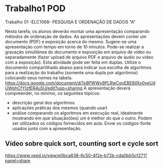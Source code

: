 # Trabalho1 POD

 Trabalho 01 -ELC1068- PESQUISA E ORDENAÇÃO DE DADOS "A"

Nesta tarefa, os alunos deverão montar uma apresentação comparando métodos de ordenação de dados.
As apresentações devem conter um documento (PDF) e exposição acerca do mesmo. Sugere-se uma apresentação com tempo em torno de 10 minutos.
Pode-se realizar a gravação simultânea do documento e exposição em arquivo de vídeo ou separadamente (fazer upload de arquivo PDF e arquivo de áudio ou vídeo com a exposição).
Esta atividade pode ser feita em duplas.
Utilize o documento compartilhado abaixo para indicar sua escolha de algoritmos para a realização do trabalho (somente uma dupla por algoritmos) colocando seus nomes na tabela.
<https://docs.google.com/document/d/1s8PWWx9PLRwCqyEBE8ilXv0veUdUWghCfYIzfER4u5U/edit?usp=sharing>
A apresentação deverá compreender, no mínimo, os seguintes tópicos:

* descrição geral dos algoritmos
* aplicações práticas dos mesmos (quando usar)
* análise comparando os algoritmos em execução real, idealmente mostrando em que situação(ões) um é melhor do que o outro. Podem ser utilizados os códigos fornecidos em aula. Envie os códigos-fonte usados junto com a apresentação.

## Vídeo sobre quick sort, counting sort e cycle sort
<https://www.veed.io/view/e0bca838-6c50-4f2e-b72b-cda0bb5cf271?panel=share>
